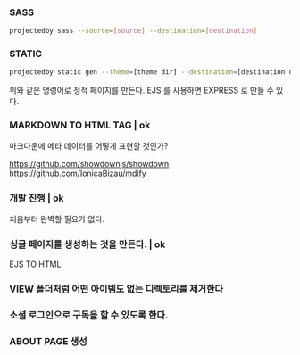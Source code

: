 ### SASS

```sh
projectedby sass --source=[source] --destination=[destination]
```

### STATIC

```sh
projectedby static gen --theme=[theme dir] --destination=[destination dir] --posts=[posts dir] --pages=[pages dir]
```

위와 같은 명령어로 정적 페이지를 만든다.
EJS 를 사용하면 EXPRESS 로 만들 수 있다.

### MARKDOWN TO HTML TAG | ok

마크다운에 메타 데이터를 어떻게 표현할 것인가?

https://github.com/showdownjs/showdown
https://github.com/IonicaBizau/mdify

### 개발 진행 | ok

처음부터 완벽할 필요가 없다.

### 싱글 페이지를 생성하는 것을 만든다. | ok

EJS TO HTML

### VIEW 폴더처럼 어떤 아이템도 없는 디렉토리를 제거한다

### 소셜 로그인으로 구독을 할 수 있도록 한다.

### ABOUT PAGE 생성
